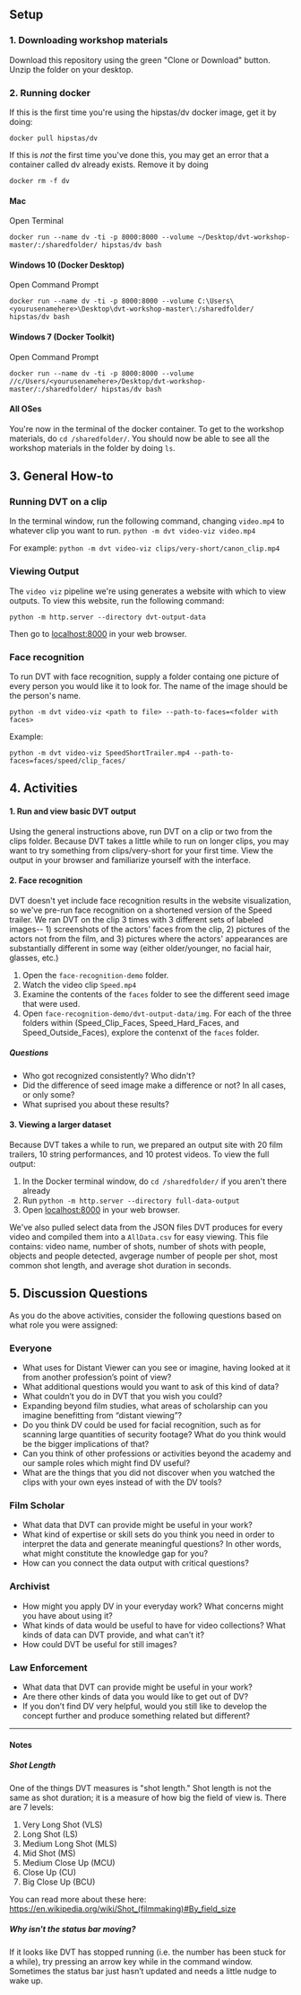 ## Setup
### 1. Downloading workshop materials
Download this repository using the green "Clone or Download" button. Unzip the folder on your desktop. 

### 2. Running docker
If this is the first time you're using the hipstas/dv docker image, get it by doing:
```
docker pull hipstas/dv
```
If this is *not* the first time you've done this, you may get an error that a container called dv already exists. Remove it by doing
```
docker rm -f dv
```
#### Mac
Open Terminal 
``` 
docker run --name dv -ti -p 8000:8000 --volume ~/Desktop/dvt-workshop-master/:/sharedfolder/ hipstas/dv bash
```
#### Windows 10 (Docker Desktop)
Open Command Prompt 
```
docker run --name dv -ti -p 8000:8000 --volume C:\Users\<yourusenamehere>\Desktop\dvt-workshop-master\:/sharedfolder/ hipstas/dv bash
```
#### Windows 7 (Docker Toolkit)
Open Command Prompt 
```
docker run --name dv -ti -p 8000:8000 --volume //c/Users/<yourusenamehere>/Desktop/dvt-workshop-master/:/sharedfolder/ hipstas/dv bash
```

#### All OSes
You're now in the terminal of the docker container. To get to the workshop materials, do
`cd /sharedfolder/`. You should now be able to see all the workshop materials in the folder by doing `ls`.

## 3. General How-to
### Running DVT on a clip
In the terminal window, run the following command, changing `video.mp4` to whatever clip you want to run.
```python -m dvt video-viz video.mp4```
 
For example:
```python -m dvt video-viz clips/very-short/canon_clip.mp4```

### Viewing Output
The `video viz` pipeline we're using generates a website with which to view outputs. To view this website, run the following command:
```
python -m http.server --directory dvt-output-data
```
Then go to [localhost:8000](http://locahost:8000/) in your web browser.
 
 
### Face recognition
To run DVT with face recognition, supply a folder containg one picture of every person you would like it to look for. The name of the image should be the person's name.
```
python -m dvt video-viz <path to file> --path-to-faces=<folder with faces>
```

Example:
```
python -m dvt video-viz SpeedShortTrailer.mp4 --path-to-faces=faces/speed/clip_faces/
``` 
 
## 4. Activities
#### 1. Run and view basic DVT output
Using the general instructions above, run DVT on a clip or two from the clips folder. Because DVT takes a little while to run on longer clips, you may want to try something from clips/very-short for your first time. View the output in your browser and familiarize yourself with the interface.

#### 2. Face recognition 
DVT doesn't yet include face recognition results in the website visualization, so we've pre-run face recognition on a shortened version of the Speed trailer. We ran DVT on the clip 3 times with 3 different sets of labeled images-- 1) screenshots of the actors' faces from the clip, 2) pictures of the actors not from the film, and 3) pictures where the actors' appearances are substantially different in some way (either older/younger, no facial hair, glasses, etc.) 

1. Open the `face-recognition-demo` folder.
2. Watch the video clip `Speed.mp4`
3. Examine the contents of the `faces` folder to see the different seed image that were used.
4. Open `face-recognition-demo/dvt-output-data/img`. For each of the three folders within (Speed_Clip_Faces, Speed_Hard_Faces, and Speed_Outside_Faces), explore the contenxt of the `faces` folder. 

##### Questions
* Who got recognized consistently? Who didn't?
* Did the difference of seed image make a difference or not? In all cases, or only some? 
* What suprised you about these results?

#### 3. Viewing a larger dataset
Because DVT takes a while to run, we prepared an output site with 20 film trailers, 10 string performances, and 10 protest videos. To view the full output:
1. In the Docker terminal window, do `cd /sharedfolder/` if you aren't there already
2. Run `python -m http.server --directory full-data-output` 
3. Open [localhost:8000](http://locahost:8000/) in your web browser.

We've also pulled select data from the JSON files DVT produces for every video and compiled them into a `AllData.csv` for easy viewing. This file contains: video name, number of shots, number of shots with people, objects and people detected, avgerage number of people per shot, most common shot length, and average shot duration in seconds.

## 5. Discussion Questions
As you do the above activities, consider the following questions based on what role you were assigned:

### Everyone
* What uses for Distant Viewer can you see or imagine, having looked at it from another profession’s point of view?
* What additional questions would you want to ask of this kind of data?
* What couldn’t you do in DVT that you wish you could?
* Expanding beyond film studies, what areas of scholarship can you imagine benefitting from “distant viewing”?
* Do you think DV could be used for facial recognition, such as for scanning large quantities of security footage? What do you think would be the bigger implications of that?
* Can you think of other professions or activities beyond the academy and our sample roles which might find DV useful? 
* What are the things that you did not discover when you watched the clips with your own eyes instead of with the DV tools?

### Film Scholar 
* What data that DVT can provide might be useful in your work? 
* What kind of expertise or skill sets do you think you need in order to interpret the data and generate meaningful questions? In other words, what might constitute the knowledge gap for you?
* How can you connect the data output with critical questions? 

### Archivist 
* How might you apply DV in your everyday work? What concerns might you have about using it?
* What kinds of data would be useful to have for video collections? What kinds of data can DVT provide, and what can’t it?
* How could DVT be useful for still images?

### Law Enforcement 
* What data that DVT can provide might be useful in your work? 
* Are there other kinds of data you would like to get out of DV? 
* If you don’t find DV very helpful, would you still like to develop the concept further and produce something related but different? 

*****

#### Notes
##### Shot Length
One of the things DVT measures is "shot length." Shot length is not the same as shot duration; it is a measure of how big the field of view is. There are 7 levels:
1. Very Long Shot (VLS)
2. Long Shot (LS)
3. Medium Long Shot (MLS)
4. Mid Shot (MS)
5. Medium Close Up (MCU)
6. Close Up (CU)
7. Big Close Up (BCU)

You can read more about these here: https://en.wikipedia.org/wiki/Shot_(filmmaking)#By_field_size

##### Why isn't the status bar moving?
If it looks like DVT has stopped running (i.e. the number has been stuck for a while), try pressing an arrow key while in the command window. Sometimes the status bar just hasn’t updated and needs a little nudge to wake up.

